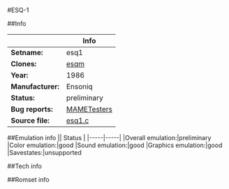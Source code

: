 #ESQ-1

##Info

||Info|
|-----|-----|
|**Setname:**|esq1
|**Clones:**|[esqm](esqm.md)
|**Year:**|1986
|**Manufacturer:**|Ensoniq
|**Status:**|preliminary
|**Bug reports:**|[MAMETesters](http://mametesters.org/view_all_set.php?type=1&temporary=y&search=esq1.c)
|**Source file:**|[esq1.c](https://github.com/mamedev/mame/blob/master/src/mess/drivers/esq1.c)

##Emulation info
|| Status |
|-----|-----|
|Overall emulation:|preliminary
|Color emulation:|good
|Sound emulation:|good
|Graphics emulation:|good
|Savestates:|unsupported

##Tech info

##Romset info

<!--- START OF EDITED COMMENT DO NOT TOUCH TEXT ABOVE-->
